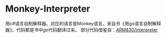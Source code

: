 # Monkey-Interpreter
用c#语言自制解释器。对应的语言是Monkey语言，来自书《用go语言自制解释器》。代码都是书中go代码翻译过来。
部分代码借鉴自：[ARM830/interpreter](https://github.com/ARM830/interpreter)
